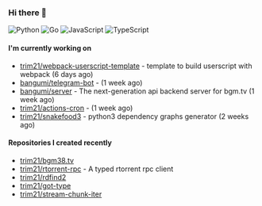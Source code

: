 ### Hi there 👋

![Python](https://img.shields.io/badge/python-3670A0?style=for-the-badge&logo=python&logoColor=ffdd54)
![Go](https://img.shields.io/badge/go-%2300ADD8.svg?style=for-the-badge&logo=go&logoColor=white)
![JavaScript](https://img.shields.io/badge/javascript-%23323330.svg?style=for-the-badge&logo=javascript&logoColor=%23F7DF1E)
![TypeScript](https://img.shields.io/badge/typescript-%23007ACC.svg?style=for-the-badge&logo=typescript&logoColor=white)

#### I'm currently working on

- [trim21/webpack-userscript-template](https://github.com/trim21/webpack-userscript-template) - template to build userscript with webpack (6 days ago)
- [bangumi/telegram-bot](https://github.com/bangumi/telegram-bot) -  (1 week ago)
- [bangumi/server](https://github.com/bangumi/server) - The next-generation api backend server for bgm.tv (1 week ago)
- [trim21/actions-cron](https://github.com/trim21/actions-cron) -  (1 week ago)
- [trim21/snakefood3](https://github.com/trim21/snakefood3) - python3 dependency graphs generator (2 weeks ago)

#### Repositories I created recently

- [trim21/bgm38.tv](https://github.com/trim21/bgm38.tv)
- [trim21/rtorrent-rpc](https://github.com/trim21/rtorrent-rpc) - A typed rtorrent rpc client
- [trim21/rdfind2](https://github.com/trim21/rdfind2)
- [trim21/got-type](https://github.com/trim21/got-type)
- [trim21/stream-chunk-iter](https://github.com/trim21/stream-chunk-iter)
